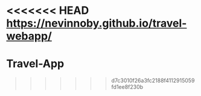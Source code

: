 <<<<<<< HEAD
https://nevinnoby.github.io/travel-webapp/
=======
# Travel-App
>>>>>>> d7c3010f26a3fc2188f4112915059fd1ee8f230b

